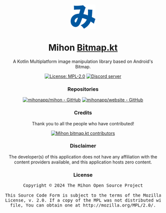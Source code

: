 <div align="center">

<a href="https://mihon.app">
    <img src="./.github/assets/logo.png" alt="Mihon logo" title="Mihon logo" width="80"/>
</a>

# Mihon [Bitmap.kt](#)

A Kotlin Multiplatform image manipulation library based on Android's Bitmap.

[![License: MPL-2.0](https://img.shields.io/github/license/mihonapp/bitmap.kt?labelColor=27303D&color=0877d2)](/LICENSE)
[![Discord server](https://img.shields.io/discord/1195734228319617024.svg?label=&labelColor=6A7EC2&color=7389D8&logo=discord&logoColor=FFFFFF)](https://discord.gg/mihon)

### Repositories

[![mihonapp/mihon - GitHub](https://github-readme-stats.vercel.app/api/pin/?username=mihonapp&repo=mihon&bg_color=161B22&text_color=c9d1d9&title_color=0877d2&icon_color=0877d2&border_radius=8&hide_border=true)](https://github.com/mihonapp/mihon/)
[![mihonapp/website - GitHub](https://github-readme-stats.vercel.app/api/pin/?username=mihonapp&repo=website&bg_color=161B22&text_color=c9d1d9&title_color=0877d2&icon_color=0877d2&border_radius=8&hide_border=true)](https://github.com/mihonapp/website/)

### Credits

Thank you to all the people who have contributed!

<a href="https://github.com/mihonapp/bitmap.kt/graphs/contributors">
    <img src="https://contrib.rocks/image?repo=mihonapp/bitmap.kt" alt="Mihon bitmap.kt contributors" title="Mihon bitmap.kt contributors"/>
</a>

### Disclaimer

The developer(s) of this application does not have any affiliation with the content providers available, and this application hosts zero content.

### License

<pre>
Copyright © 2024 The Mihon Open Source Project

This Source Code Form is subject to the terms of the Mozilla Public
License, v. 2.0. If a copy of the MPL was not distributed with this
file, You can obtain one at http://mozilla.org/MPL/2.0/.
</pre>

</div>

